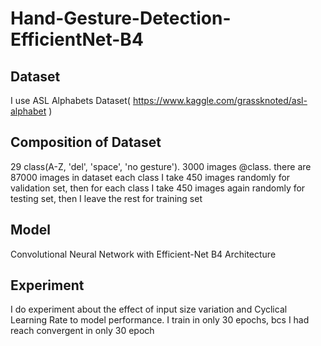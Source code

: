 # Hand-Gesture-Detection-EfficientNet-B4
## Dataset 
I use ASL Alphabets Dataset( https://www.kaggle.com/grassknoted/asl-alphabet )

## Composition of Dataset 
29 class(A-Z, 'del', 'space', 'no gesture').
3000 images @class. there are 87000 images in dataset
each class I take 450 images randomly for validation set, then for each class I take 450 images again randomly for testing set, then I leave the rest for training set

## Model
Convolutional Neural Network with Efficient-Net B4 Architecture

## Experiment
I do experiment about the effect of input size variation and Cyclical Learning Rate to model performance.
I train in only 30 epochs, bcs I had reach convergent in only 30 epoch

